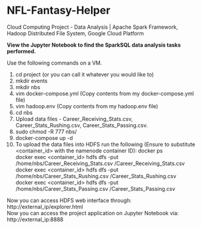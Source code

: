 # NFL-Fantasy-Helper
Cloud Computing Project - Data Analysis | Apache Spark Framework, Hadoop Distributed File System, Google Cloud Platform

**View the Jupyter Notebook to find the SparkSQL data analysis tasks performed.**

Use the following commands on a VM. 

1. cd project (or you can call it whatever you would like to)
2. mkdir events
3. mkdir nbs
4. vim docker-compose.yml (Copy contents from my docker-compose.yml file)
5. vim hadoop.env (Copy contents from my hadoop.env file)
6. cd nbs
7. Upload data files - Career_Receiving_Stats.csv, Career_Stats_Rushing.csv, Career_Stats_Passing.csv.
8. sudo chmod -R 777 nbs/
9. docker-compose up -d
10. To upload the data files into HDFS run the following (Ensure to substitute <container_id> with the namenode container ID):
    docker ps<br/>
    docker exec <container_id> hdfs dfs -put /home/nbs/Career_Receiving_Stats.csv /Career_Receiving_Stats.csv<br/>
    docker exec <container_id> hdfs dfs -put /home/nbs/Career_Stats_Rushing.csv /Career_Stats_Rushing.csv<br/>
    docker exec <container_id> hdfs dfs -put /home/nbs/Career_Stats_Passing.csv /Career_Stats_Passing.csv<br/>

Now you can access HDFS web interface through: http://external_ip/explorer.html<br/>
Now you can access the project application on Jupyter Notebook via: http://external_ip:8888
